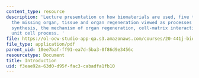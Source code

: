 ```yaml
---
content_type: resource
description: 'Lecture presentation on how biomaterials are used, five therapies for
  the missing organ, tissue and organ regeneration viewed as processes of chemical
  synthesis, the mechanism of organ regeneration, cell-matrix interactions, and the
  unit cell process. '
file: https://ol-ocw-studio-app-qa.s3.amazonaws.com/courses/20-441j-biomaterials-tissue-interactions-fall-2009/f3eae92a63d0d95ffac3cabadfa1fb10_MIT20_441JF09_lec01_iy.pdf
file_type: application/pdf
parent_uid: 10ee7baf-ff91-ea7d-5ba3-0f86d9e3456c
resourcetype: Document
title: Introduction
uid: f3eae92a-63d0-d95f-fac3-cabadfa1fb10
---
```

